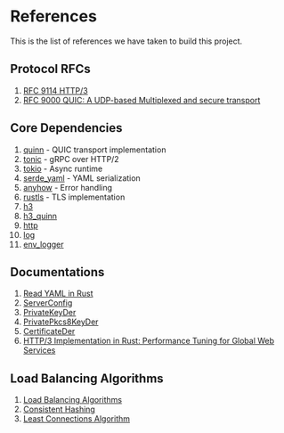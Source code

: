 # References

This is the list of references we have taken to build this project.

## Protocol RFCs

1. [RFC 9114 HTTP/3](https://www.rfc-editor.org/rfc/rfc9114.html)
2. [RFC 9000 QUIC: A UDP-based Multiplexed and secure transport](https://www.rfc-editor.org/rfc/rfc9000.html)

## Core Dependencies
1. [quinn](https://crates.io/crates/quinn) - QUIC transport implementation
2. [tonic](https://crates.io/crates/tonic) - gRPC over HTTP/2
3. [tokio](https://crates.io/crates/tokio) - Async runtime
4. [serde_yaml](https://crates.io/crates/serde_yaml) - YAML serialization
5. [anyhow](https://crates.io/crates/anyhow) - Error handling
6. [rustls](https://crates.io/crates/rustls) - TLS implementation
7. [h3](https://crates.io/crates/h3)
8. [h3_quinn](https://crates.io/crates/h3-quinn)
9. [http](https://crates.io/crates/http)
10. [log](https://crates.io/crates/log/0.4.28)
11. [env_logger](https://crates.io/crates/env_logger/0.11.3)

## Documentations
1. [Read YAML in Rust](https://rust.code-maven.com/yaml/) 
2. [ServerConfig](https://docs.rs/quinn/latest/quinn/struct.ServerConfig.html#method.with_single_cert)
3. [PrivateKeyDer](https://docs.rs/rustls-pki-types/1.12.0/rustls_pki_types/enum.PrivateKeyDer.html)
4. [PrivatePkcs8KeyDer](https://docs.rs/rustls-pki-types/latest/rustls_pki_types/struct.PrivatePkcs8KeyDer.html)
5. [CertificateDer](https://docs.rs/rustls-pki-types/1.12.0/rustls_pki_types/struct.CertificateDer.html)
6. [HTTP/3 Implementation in Rust: Performance Tuning for Global Web Services](http://markaicode.com/http3-rust-implementation-performance-tuning/)

## Load Balancing Algorithms
1. [Load Balancing Algorithms](https://kemptechnologies.com/load-balancer/load-balancing-algorithms-techniques/)
2. [Consistent Hashing](https://en.wikipedia.org/wiki/Consistent_hashing)
3. [Least Connections Algorithm](https://www.nginx.com/resources/glossary/least-connections-load-balancing/)
